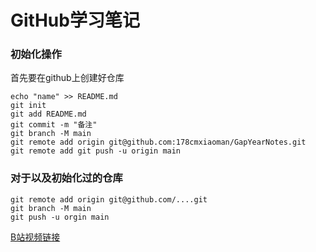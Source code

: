# GitHub学习笔记
### 初始化操作
首先要在github上创建好仓库
```
echo "name" >> README.md
git init
git add README.md
git commit -m "备注"
git branch -M main
git remote add origin git@github.com:178cmxiaoman/GapYearNotes.git
git remote add git push -u origin main
```

### 对于以及初始化过的仓库
```
git remote add origin git@github.com/....git
git branch -M main
git push -u orgin main
```



[B站视频链接](https://www.bilibili.com/video/BV1V54y1n7Wn/?share_source=copy_web&vd_source=de3781bf44c9af553019ed79ccd92886)